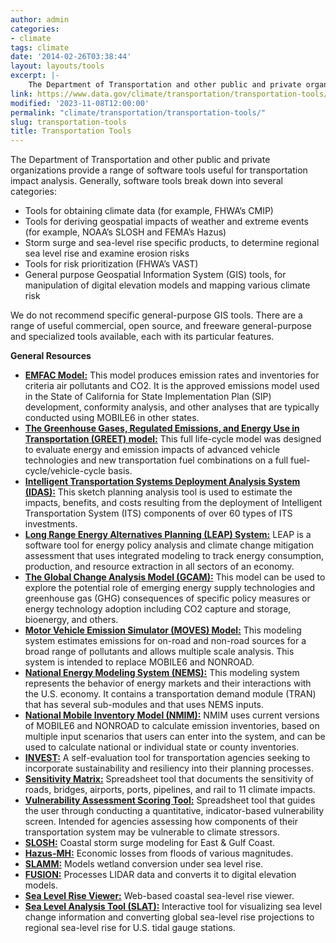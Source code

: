 ```yaml
---
author: admin
categories:
- climate
tags: climate
date: '2014-02-26T03:38:44'
layout: layouts/tools
excerpt: |-
    The Department of Transportation and other public and private organizations provide a range of software tools useful for transportation impact analysis. Generally, software tools break down into several categories…
link: https://www.data.gov/climate/transportation/transportation-tools/
modified: '2023-11-08T12:00:00'
permalink: "climate/transportation/transportation-tools/"
slug: transportation-tools
title: Transportation Tools
---
```


The Department of Transportation and other public and private organizations provide a range of software tools useful for transportation impact analysis. Generally, software tools break down into several categories:

*   Tools for obtaining climate data (for example, FHWA’s CMIP)
*   Tools for deriving geospatial impacts of weather and extreme events (for example, NOAA’s SLOSH and FEMA’s Hazus)
*   Storm surge and sea-level rise specific products, to determine regional sea level rise and examine erosion risks
*   Tools for risk prioritization (FHWA’s VAST)
*   General purpose Geospatial Information System (GIS) tools, for manipulation of digital elevation models and mapping various climate risk

We do not recommend specific general-purpose GIS tools. There are a range of useful commercial, open source, and freeware general-purpose and specialized tools available, each with its particular features.

**General Resources**

*   **[EMFAC Model:](https://arb.ca.gov/emfac/)** This model produces emission rates and inventories for criteria air pollutants and CO2. It is the approved emissions model used in the State of California for State Implementation Plan (SIP) development, conformity analysis, and other analyses that are typically conducted using MOBILE6 in other states.
*   **[The Greenhouse Gases, Regulated Emissions, and Energy Use in Transportation (GREET) model:](https://greet.anl.gov/)** This full life-cycle model was designed to evaluate energy and emission impacts of advanced vehicle technologies and new transportation fuel combinations on a full fuel-cycle/vehicle-cycle basis.
*   **[Intelligent Transportation Systems Deployment Analysis System (IDAS):](https://highways.dot.gov/public-roads/mayjune-2000/idas-tool-integrating-its-planning-process)** This sketch planning analysis tool is used to estimate the impacts, benefits, and costs resulting from the deployment of Intelligent Transportation System (ITS) components of over 60 types of ITS investments.
*   **[Long Range Energy Alternatives Planning (LEAP) System:](https://globalclimateactionpartnership.org/resource/long-range-energy-alternatives-planning-system/)** LEAP is a software tool for energy policy analysis and climate change mitigation assessment that uses integrated modeling to track energy consumption, production, and resource extraction in all sectors of an economy.
*   **[The Global Change Analysis Model (GCAM):](https://gcims.pnnl.gov/modeling/gcam-global-change-analysis-model)** This model can be used to explore the potential role of emerging energy supply technologies and greenhouse gas (GHG) consequences of specific policy measures or energy technology adoption including CO2 capture and storage, bioenergy, and others.
*   **[Motor Vehicle Emission Simulator (MOVES) Model:](https://www.epa.gov/moves)** This modeling system estimates emissions for on-road and non-road sources for a broad range of pollutants and allows multiple scale analysis. This system is intended to replace MOBILE6 and NONROAD.
*   **[National Energy Modeling System (NEMS):](https://www.eia.gov/outlooks/aeo/info_nems_archive.php)** This modeling system represents the behavior of energy markets and their interactions with the U.S. economy. It contains a transportation demand module (TRAN) that has several sub-modules and that uses NEMS inputs.
*   **[National Mobile Inventory Model (NMIM):](https://19january2017snapshot.epa.gov/moves/national-mobile-inventory-model-nmim_.html)** NMIM uses current versions of MOBILE6 and NONROAD to calculate emission inventories, based on multiple input scenarios that users can enter into the system, and can be used to calculate national or individual state or county inventories.
*   **[INVEST:](https://www.sustainablehighways.org/1/home.html)** A self-evaluation tool for transportation agencies seeking to incorporate sustainability and resiliency into their planning processes.
*   **[Sensitivity Matrix:](https://www.fhwa.dot.gov/environment/sustainability/resilience/adaptation_framework/modules/sensitivity_matrix.xlsm)** Spreadsheet tool that documents the sensitivity of roads, bridges, airports, ports, pipelines, and rail to 11 climate impacts.
*   **[Vulnerability Assessment Scoring Tool:](https://toolkit.climate.gov/tool/vulnerability-assessment-scoring-tool-vast)** Spreadsheet tool that guides the user through conducting a quantitative, indicator-based vulnerability screen. Intended for agencies assessing how components of their transportation system may be vulnerable to climate stressors.
*   **[SLOSH:](https://www.nhc.noaa.gov/surge/slosh.php)** Coastal storm surge modeling for East & Gulf Coast.
*   **[Hazus-MH:](https://coast.noaa.gov/digitalcoast/tools/hazus-mh.html)** Economic losses from floods of various magnitudes.
*   **[SLAMM:](https://warrenpinnacle.com/prof/SLAMM/index.html)** Models wetland conversion under sea level rise.
*   **[FUSION:](https://coast.noaa.gov/digitalcoast/tools/fusion.html)** Processes LIDAR data and converts it to digital elevation models.
*   **[Sea Level Rise Viewer:](https://coast.noaa.gov/slr/)** Web-based coastal sea-level rise viewer.
*   **[Sea Level Analysis Tool (SLAT):](https://climate.sec.usace.army.mil/slat/)** Interactive tool for visualizing sea level change information and converting global sea-level rise projections to regional sea-level rise for U.S. tidal gauge stations.
